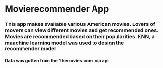 # Movierecommender App
### This app makes available various American movies. Lovers of movers can view different movies and get recommended ones. Movies are recommended based on their popularities. KNN, a maachine learning model was used to design the recommender model
#### Data was gotten from the 'themovies.com' via api
